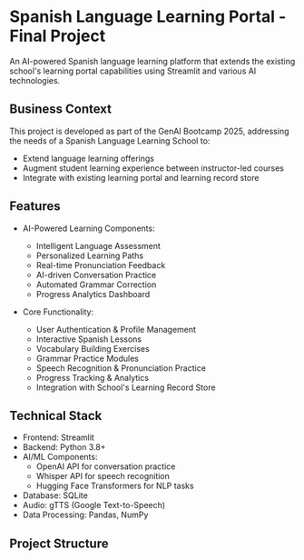 # Spanish Language Learning Portal - Final Project

An AI-powered Spanish language learning platform that extends the existing school's learning portal capabilities using Streamlit and various AI technologies.

## Business Context

This project is developed as part of the GenAI Bootcamp 2025, addressing the needs of a Spanish Language Learning School to:
- Extend language learning offerings
- Augment student learning experience between instructor-led courses
- Integrate with existing learning portal and learning record store

## Features

- AI-Powered Learning Components:
  - Intelligent Language Assessment
  - Personalized Learning Paths
  - Real-time Pronunciation Feedback
  - AI-driven Conversation Practice
  - Automated Grammar Correction
  - Progress Analytics Dashboard

- Core Functionality:
  - User Authentication & Profile Management
  - Interactive Spanish Lessons
  - Vocabulary Building Exercises
  - Grammar Practice Modules
  - Speech Recognition & Pronunciation Practice
  - Progress Tracking & Analytics
  - Integration with School's Learning Record Store

## Technical Stack

- Frontend: Streamlit
- Backend: Python 3.8+
- AI/ML Components:
  - OpenAI API for conversation practice
  - Whisper API for speech recognition
  - Hugging Face Transformers for NLP tasks
- Database: SQLite
- Audio: gTTS (Google Text-to-Speech)
- Data Processing: Pandas, NumPy

## Project Structure
